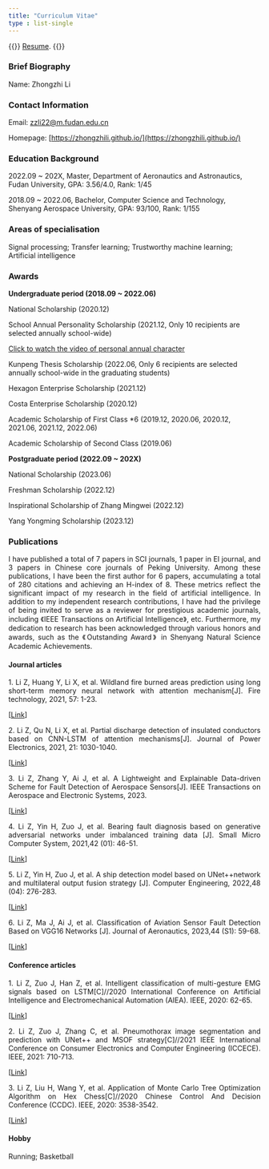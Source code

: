 ```yaml
---
title: "Curriculum Vitae"
type : list-single
---
```

{{<block class="note">}}
[Resume](https://drive.google.com/file/d/1IYhFthtcfqSBk2V0mEvKaVIFfqrh4pIx/view?usp=drive_link).
{{<end>}}

### Brief Biography
Name: Zhongzhi Li

### Contact Information

Email: zzli22@m.fudan.edu.cn

Homepage: [https://zhongzhili.github.io/](https://zhongzhili.github.io/)

### Education Background
2022.09 ~ 202X, Master, Department of Aeronautics and Astronautics, Fudan University, GPA: 3.56/4.0, Rank: 1/45

2018.09 ~ 2022.06, Bachelor, Computer Science and Technology, Shenyang Aerospace University, GPA: 93/100, Rank: 1/155

### Areas of specialisation
Signal processing; Transfer learning; Trustworthy machine learning; Artificial intelligence

### Awards
**Undergraduate period (2018.09 ~ 2022.06)**

National Scholarship (2020.12)

School Annual Personality Scholarship (2021.12, Only 10 recipients are selected annually school-wide)

[Click to watch the video of personal annual character](https://drive.google.com/file/d/1BnToCl8SBSPy3B3kvZgGdAKsbPAyr7x7/view?usp=drive_link)

Kunpeng Thesis Scholarship (2022.06, Only 6 recipients are selected annually school-wide in the graduating students)

Hexagon Enterprise Scholarship (2021.12)

Costa Enterprise Scholarship (2020.12)

Academic Scholarship of First Class *6 (2019.12, 2020.06, 2020.12, 2021.06, 2021.12, 2022.06)

Academic Scholarship of Second Class (2019.06)

**Postgraduate period (2022.09 ~ 202X)**

National Scholarship (2023.06)

Freshman Scholarship (2022.12)

Inspirational Scholarship of Zhang Mingwei (2022.12)

Yang Yongming Scholarship (2023.12)


### Publications
<p style="text-align: justify;">I have published a total of 7 papers in SCI journals, 1 paper in EI journal, and 3 papers in Chinese core journals of Peking University. Among these publications, I have been the first author for 6 papers, accumulating a total of 280 citations and achieving an H-index of 8. These metrics reflect the significant impact of my research in the field of artificial intelligence. In addition to my independent research contributions, I have had the privilege of being invited to serve as a reviewer for prestigious academic journals, including 《IEEE Transactions on Artificial Intelligence》, etc. Furthermore, my dedication to research has been acknowledged through various honors and awards, such as the 《Outstanding Award》 in Shenyang Natural Science Academic Achievements.</p>


#### Journal articles
<p style="text-align: justify;">1. Li Z, Huang Y, Li X, et al. Wildland fire burned areas prediction using long short-term memory neural network with attention mechanism[J]. Fire technology, 2021, 57: 1-23.</p>

[[Link](https://link.springer.com/article/10.1007/s10694-020-01028-3)]

<p style="text-align: justify;">2. Li Z, Qu N, Li X, et al. Partial discharge detection of insulated conductors based on CNN-LSTM of attention mechanisms[J]. Journal of Power Electronics, 2021, 21: 1030-1040.</p>

[[Link](https://link.springer.com/article/10.1007/s43236-021-00239-3)]

<p style="text-align: justify;">3. Li Z, Zhang Y, Ai J, et al. A Lightweight and Explainable Data-driven Scheme for Fault Detection of Aerospace Sensors[J]. IEEE Transactions on Aerospace and Electronic Systems, 2023.</p>

[[Link](https://ieeexplore.ieee.org/abstract/document/10214393)]

<p style="text-align: justify;">4. Li Z, Yin H, Zuo J, et al. Bearing fault diagnosis based on generative adversarial networks under imbalanced training data [J]. Small Micro Computer System, 2021,42 (01): 46-51.</p>

[[Link](https://kns.cnki.net/kcms2/article/abstract?v=gMQMAE8gPKFoOqOTXFrM4jIy46K-mNLfP_9PpAxVLyr9mC18EwBH-663Q2cxnv97dAZlEy2SwLI6tvufl83-zWuhdZOJTNIMh5EaAReIfKksMuzBzGnQHdWayciAJYmVfNK5J076zSmUu8eG8a4WxA==&uniplatform=NZKPT&language=CHS)]

<p style="text-align: justify;">5. Li Z, Yin H, Zuo J, et al. A ship detection model based on UNet++network and multilateral output fusion strategy [J]. Computer Engineering, 2022,48 (04): 276-283.</p>

[[Link](https://kns.cnki.net/kcms2/article/abstract?v=gMQMAE8gPKEjprq2oTsG5e0Uz2ueuEvNBOW2nm2KebfK-gLcfHtfun5u3piv5ECQfd8ugb-xcViRtugSJFTwzEK8wCRrvWEiVCfoc1KfROakYUkkjCwlMHNxbCJwflIHQ-BN8hsN1UjKrE4lhyh38w==&uniplatform=NZKPT&language=CHS)]

<p style="text-align: justify;">6. Li Z, Ma J, Ai J, et al. Classification of Aviation Sensor Fault Detection Based on VGG16 Networks [J]. Journal of Aeronautics, 2023,44 (S1): 59-68.</p>

[[Link](https://kns.cnki.net/kcms2/article/abstract?v=gMQMAE8gPKFtTAQTFEkofUXwgxj-RHW9P3PzpDhA707ANl17AivYOTlV8JlTrY9rm9oNvHgoeHSmqbJfXPEGn1fLb7mPoJ-GFtqInVzLf7Znj3iPyMli6wOvqahXK8VK5aIjJaNQ2ieyjEp4Ao6sig==&uniplatform=NZKPT&language=CHS)]

#### Conference articles
<p style="text-align: justify;">1. Li Z, Zuo J, Han Z, et al. Intelligent classification of multi-gesture EMG signals based on LSTM[C]//2020 International Conference on Artificial Intelligence and Electromechanical Automation (AIEA). IEEE, 2020: 62-65.</p>

[[Link](https://ieeexplore.ieee.org/abstract/document/9221418)]

<p style="text-align: justify;">2. Li Z, Zuo J, Zhang C, et al. Pneumothorax image segmentation and prediction with UNet++ and MSOF strategy[C]//2021 IEEE International Conference on Consumer Electronics and Computer Engineering (ICCECE). IEEE, 2021: 710-713.</p>

[[Link](https://ieeexplore.ieee.org/abstract/document/9342193)]

<p style="text-align: justify;">3. Li Z, Liu H, Wang Y, et al. Application of Monte Carlo Tree Optimization Algorithm on Hex Chess[C]//2020 Chinese Control And Decision Conference (CCDC). IEEE, 2020: 3538-3542.</p>

[[Link](https://ieeexplore.ieee.org/abstract/document/9164656)]

#### Hobby
Running; Basketball
